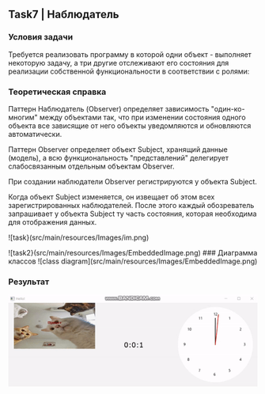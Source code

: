 ## Task7 | Наблюдатель
### Условия задачи
Требуется реализовать программу в которой одни объект - выполняет некоторую задачу, а три другие отслеживают его состояния для реализации собственной функциональности в соответствии с ролями:
### Теоретическая справка
Паттерн Наблюдатель (Observer) определяет зависимость "один-ко-многим" между объектами так, что при изменении состояния одного объекта все зависящие от него объекты уведомляются и обновляются автоматически.
<p>Паттерн Observer определяет объект Subject, хранящий данные (модель), а всю функциональность "представлений" делегирует слабосвязанным отдельным объектам Observer. 

<p>При создании наблюдатели Observer регистрируются у объекта Subject. 

<p>Когда объект Subject изменяется, он извещает об этом всех зарегистрированных наблюдателей. После этого каждый обозреватель запрашивает у объекта Subject ту часть состояния, которая необходима для отображения данных.

  <p>![task}(src/main/resources/Images/im.png)
    
  <p>![task2}(src/main/resources/Images/EmbeddedImage.png)
  ### Диаграмма классов
![class diagram](src/main/resources/Images/EmbeddedImage.png)


### Результат
![task7](src/main/resources/Images/ezgif-7-62efa09fff.gif)
